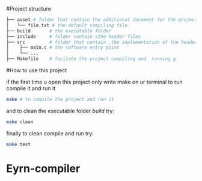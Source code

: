 #Project structure

```bash
├── asset # folder that contain the additional document for the project
│   └── file.txt # the default compiling file
├── build       # the executable folder
├── include     # folder contain sthe header files
├── src         # folder that contain .the implementation of the header file + the software logic
│    ├── main.c # the software entry point
│    └── ...
├── Makefile    # facilate the project compiling and  running g
```

#How to use this project

if the first time u open this project only write make on ur terminal to run compile it and run it

```bash
make # to compile the project and run it
```

and to clean the executable folder _build_ try:

```bash
make clean
```

finally to clean compile and run try:

```bash
make test
```
# Eyrn-compiler
